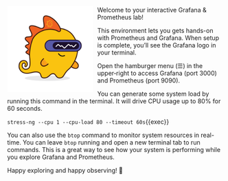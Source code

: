 <img src="./images/grot.png"
     alt="Grot - the Grafana Dino Robot Mascot"
     style="float: left; margin: 0 10px 10px 0; max-width: 200px;" />

Welcome to your interactive Grafana & Prometheus lab!

This environment lets you gets hands-on with Prometheus and Grafana. When setup is complete, you’ll see the Grafana logo in your terminal.

Open the hamburger menu (☰) in the upper‑right to access Grafana (port 3000) and Prometheus (port 9090).

You can generate some system load by running this command in the terminal. It will drive CPU usage up to 80% for 60 seconds.

`stress-ng --cpu 1 --cpu-load 80 --timeout 60s`{{exec}}

You can also use the `btop` command to monitor system resources in real-time. You can leave `btop` running and open a new terminal tab to run commands. This is a great way to see how your system is performing while you explore Grafana and Prometheus.

Happy exploring and happy observing! 🎉
